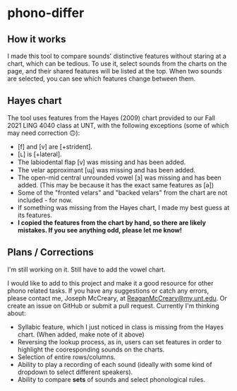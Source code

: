 # phono-differ

## How it works
I made this tool to compare sounds' distinctive features without staring at a chart, which can be tedious. To use it, select sounds from the charts on the page, and their shared features will be listed at the top. When two sounds are selected, you can see which features change between them.

## Hayes chart
The tool uses features from the Hayes (2009) chart provided to our Fall 2021 LING 4040 class at UNT, with the following exceptions (some of which may need correction 🙃):
- [f] and [v] are [+strident].
- [ʟ] is [+lateral].
- The labiodental flap [ⱱ] was missing and has been added.
- The velar approximant [ɰ] was missing and has been added.
- The open-mid central unrounded vowel [ɜ] was missing and has been added. (This may be because it has the exact same features as [ə])
- Some of the "fronted velars" and "backed velars" from the chart are not included - for now.
- If something was missing from the Hayes chart, I made my best guess at its features.
- **I copied the features from the chart by hand, so there are likely mistakes. If you see anything odd, please let me know!**

## Plans / Corrections
I'm still working on it. Still have to add the vowel chart.

I would like to add to this project and make it a good resource for other phono related tasks. If you have any suggestions or catch any errors, please contact me, Joseph McCreary, at ReaganMcCreary@my.unt.edu. Or create an issue on GitHub or submit a pull request. Currently I'm thinking about:
- Syllabic feature, which I just noticed in class is missing from the Hayes chart. (When added, make note of it above)
- Reversing the lookup process, as in, users can set features in order to highlight the cooresponding sounds on the charts.
- Selection of entire rows/columns.
- Ability to play a recording of each sound (ideally with some kind of dropdown to select different speakers).
- Ability to compare **sets** of sounds and select phonological rules.
